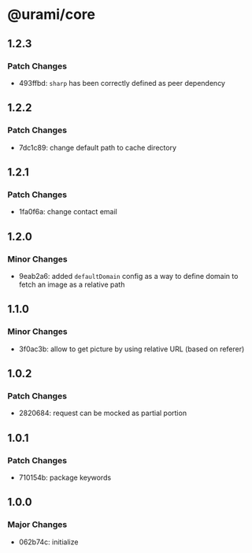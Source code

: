 # @urami/core

## 1.2.3

### Patch Changes

- 493ffbd: `sharp` has been correctly defined as peer dependency

## 1.2.2

### Patch Changes

- 7dc1c89: change default path to cache directory

## 1.2.1

### Patch Changes

- 1fa0f6a: change contact email

## 1.2.0

### Minor Changes

- 9eab2a6: added `defaultDomain` config as a way to define domain to fetch an image as a relative path

## 1.1.0

### Minor Changes

- 3f0ac3b: allow to get picture by using relative URL (based on referer)

## 1.0.2

### Patch Changes

- 2820684: request can be mocked as partial portion

## 1.0.1

### Patch Changes

- 710154b: package keywords

## 1.0.0

### Major Changes

- 062b74c: initialize
